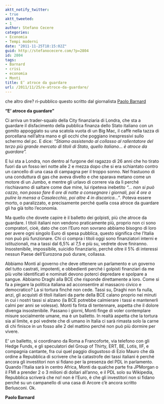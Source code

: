 ```yaml
---
aktt_notify_twitter:
- true
aktt_tweeted:
- 1
author: Stefano Cecere
categories:
- Economia
- Tempi moderni
date: "2011-11-25T18:15:02Z"
guid: http://stefanocecere.com/?p=2804
id: 2804
tags:
- Barnard
- crisi
- economia
- Monti
title: E’ atroce da guardare
url: /2011/11/25/e-atroce-da-guardare/
---
```


che altro dire? ri-pubblico questo scritto dal giornalista [Paolo Barnard](http://paolobarnard.info/intervento_mostra_go.php?id=275)

**“E’ atroce da guardare”**

Ci arriva un trader-squalo della City finanziaria di Londra, che sta a guardare il disfacimento della pubblica finanza dello Stato italiano con un gomito appoggiato su una scatola vuota di un Big Mac, il caffè nella tazza di porcellana nell’altra mano e gli occhi che poggiano inespressivi sullo schermo del pc. E dice: _“Stiamo assistendo al collasso al rallentatore del terzo più grande mercato di titoli di Stato, quello italiano… è atroce da guardare”._

E lui sta a Londra, non dentro al furgone del ragazzo di 26 anni che ho tirato fuori da un fosso ieri notte alle 2 e mezza dopo che si era schiantato contro un cancello di una casa di campagna per il troppo sonno. Nel frastuono di una conduttura di gas che aveva divelto e che sparava metano come un motore di un Jumbo, e mentre gli urlavo di correre via da lì perché rischiavamo di saltare come due mine, lui ripeteva inebetito _“… non si può cazzo, non posso fare 6 ore di notte a consegnare i giornali, poi 4 ore a pulire la mensa a Casalecchio, poi altre 4 in discarica…”_. Poteva essere morto, o paralizzato, e precisamente perché quella cosa atroce da guardare gli ha già tolto l’economia.

Ma quello che dovete capire è il balletto dei golpisti, più che atroce da guardare. I titoli italiani non vendono praticamente più, proprio non ci sono compratori, cioè, dato che con l’Euro non sovrano abbiamo bisogno di loro per avere ogni singolo Euro di spesa pubblica, questo significa che l’Italia non può più funzionare. Chi ci compra i titoli oggi sono finanziatori interni e istituzionali, ma a tassi dal 6,5% al 7,5 e più su, vedrete dove finiranno. Insostenibile, impossibile, suicidio finanziario, perché oltre il 5% di interessi nessun Paese dell’Eurozona può durare, collassa.

Abbiamo Monti al governo che deve ottenere un parlamento e un governo del tutto castrati, impotenti, e obbedienti perché i golpisti finanziari da me più volte identificati e nominati devono poterci depredare e spolpare a sangue. Abbiamo Draghi alla BCE che risponde direttamente a loro. Come si fa a piegare la politica italiana ad acconsentire al massacro civico e democratico? La si tortura finché non cede. Tassi su, Draghi non fa nulla, anzi, gli acquisti di titoli italiani da parte della BCE calano proprio nei minuti in cui i nostri tassi si alzano (la BCE potrebbe calmierare i tassi e mantenerli calmi per anni se volesse). Monti fa finta di tentennare, aspetta che il dolore divenga insostenibile. Passano i giorni, Monti finge di voler contemplare misure socialmente umane, ma è un balletto. In realtà aspetta che la tortura sia al limite, e poi vedrete che di umano in Italia ci sarà rimasta solo la carne di chi finisce in un fosso alle 2 del mattino perché non può più dormire per vivere.

E’ un balletto, si coordinano da Roma a Francoforte, via telefono con gli Hedge Funds, e gli speculatori del Group of Thirty, ERT, BE, Lotis, IIF, e compagnia cantante, fra cui quel paggio disgustoso di Ezio Mauro che dà ordine a Repubblica di scrivere che la catastrofe dei tassi italiani è perché ancora gli investitori non si fidano per la presenza del PDL in parlamento. Quando l’Italia sarà in centro Africa, Monti da qualche parte fra JPMorgan o il FMI a prender 2 o 3 milioni di dollari all’anno, e il PDL solo su Wikipedia, Repubblica scriverà che no! non è l’Euro, è che gli investitori non si fidano perché su un campanello di una casa di Arcore c’è ancora scritto Berlusconi. Ok.

**Paolo Barnard**